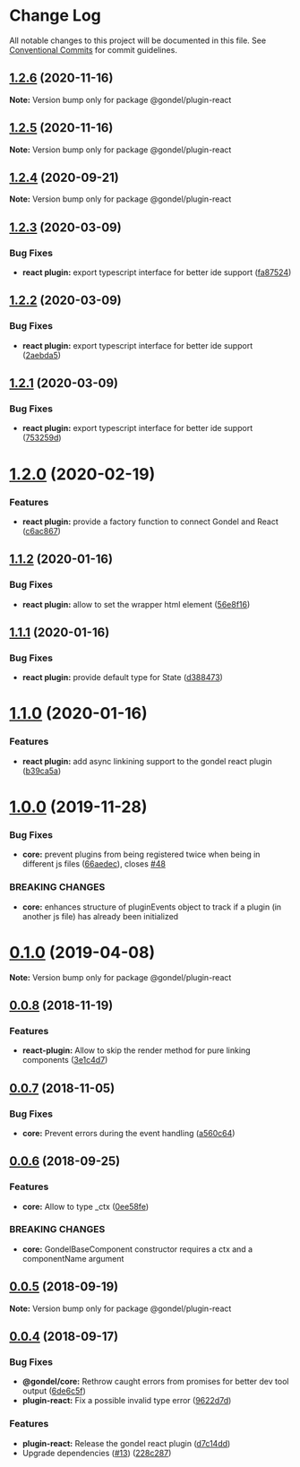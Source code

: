 # Change Log

All notable changes to this project will be documented in this file.
See [Conventional Commits](https://conventionalcommits.org) for commit guidelines.

## [1.2.6](https://github.com/merkle-open/gondel/compare/v1.2.5...v1.2.6) (2020-11-16)

**Note:** Version bump only for package @gondel/plugin-react





## [1.2.5](https://github.com/merkle-open/gondel/compare/v1.2.4...v1.2.5) (2020-11-16)

**Note:** Version bump only for package @gondel/plugin-react





## [1.2.4](https://github.com/merkle-open/gondel/compare/v1.2.3...v1.2.4) (2020-09-21)

**Note:** Version bump only for package @gondel/plugin-react





## [1.2.3](https://github.com/merkle-open/gondel/compare/v1.2.2...v1.2.3) (2020-03-09)


### Bug Fixes

* **react plugin:** export typescript interface for better ide support ([fa87524](https://github.com/merkle-open/gondel/commit/fa875240eb64d76bdcbb3427d27b10f4323ffc31))





## [1.2.2](https://github.com/merkle-open/gondel/compare/v1.2.1...v1.2.2) (2020-03-09)


### Bug Fixes

* **react plugin:** export typescript interface for better ide support ([2aebda5](https://github.com/merkle-open/gondel/commit/2aebda56160bbd5d831c9ca5137731d1ec2d035b))





## [1.2.1](https://github.com/merkle-open/gondel/compare/v1.2.0...v1.2.1) (2020-03-09)


### Bug Fixes

* **react plugin:** export typescript interface for better ide support ([753259d](https://github.com/merkle-open/gondel/commit/753259d45dbdf99c966bab937156db3a9ffae43d))





# [1.2.0](https://github.com/merkle-open/gondel/compare/v1.1.2...v1.2.0) (2020-02-19)


### Features

* **react plugin:** provide a factory function to connect Gondel and React ([c6ac867](https://github.com/merkle-open/gondel/commit/c6ac867ad9841f09d90dda18a9fbb77fb83f6dce))





## [1.1.2](https://github.com/merkle-open/gondel/compare/v1.1.1...v1.1.2) (2020-01-16)


### Bug Fixes

* **react plugin:** allow to set the wrapper html element ([56e8f16](https://github.com/merkle-open/gondel/commit/56e8f16))





## [1.1.1](https://github.com/merkle-open/gondel/compare/v1.1.0...v1.1.1) (2020-01-16)


### Bug Fixes

* **react plugin:** provide default type for State ([d388473](https://github.com/merkle-open/gondel/commit/d388473))





# [1.1.0](https://github.com/merkle-open/gondel/compare/v1.0.0...v1.1.0) (2020-01-16)


### Features

* **react plugin:** add async linkining support to the gondel react plugin ([b39ca5a](https://github.com/merkle-open/gondel/commit/b39ca5a))





# [1.0.0](https://github.com/merkle-open/gondel/compare/v0.1.0...v1.0.0) (2019-11-28)


### Bug Fixes

* **core:** prevent plugins from being registered twice when being in different js files ([66aedec](https://github.com/merkle-open/gondel/commit/66aedec)), closes [#48](https://github.com/merkle-open/gondel/issues/48)


### BREAKING CHANGES

* **core:** enhances structure of pluginEvents object to track if a plugin (in another js file) has already been initialized





# [0.1.0](https://github.com/merkle-open/gondel/compare/v0.0.8...v0.1.0) (2019-04-08)

**Note:** Version bump only for package @gondel/plugin-react





## [0.0.8](https://github.com/merkle-open/gondel/compare/v0.0.7...v0.0.8) (2018-11-19)


### Features

* **react-plugin:** Allow to skip the render method for pure linking components ([3e1c4d7](https://github.com/merkle-open/gondel/commit/3e1c4d7))





## [0.0.7](https://github.com/merkle-open/gondel/compare/v0.0.6...v0.0.7) (2018-11-05)


### Bug Fixes

* **core:** Prevent errors during the event handling ([a560c64](https://github.com/merkle-open/gondel/commit/a560c64))





<a name="0.0.6"></a>
## [0.0.6](https://github.com/merkle-open/gondel/compare/v0.0.5...v0.0.6) (2018-09-25)


### Features

* **core:** Allow to type _ctx ([0ee58fe](https://github.com/merkle-open/gondel/commit/0ee58fe))


### BREAKING CHANGES

* **core:** GondelBaseComponent constructor requires a ctx and a componentName argument





<a name="0.0.5"></a>
## [0.0.5](https://github.com/merkle-open/gondel/compare/v0.0.4...v0.0.5) (2018-09-19)

**Note:** Version bump only for package @gondel/plugin-react





<a name="0.0.4"></a>
## [0.0.4](https://github.com/merkle-open/gondel/compare/v0.0.1...v0.0.4) (2018-09-17)


### Bug Fixes

* **@gondel/core:** Rethrow caught errors from promises for better dev tool output ([6de6c5f](https://github.com/merkle-open/gondel/commit/6de6c5f))
* **plugin-react:** Fix a possible invalid type error ([9622d7d](https://github.com/merkle-open/gondel/commit/9622d7d))


### Features

* **plugin-react:** Release the gondel react plugin ([d7c14dd](https://github.com/merkle-open/gondel/commit/d7c14dd))
* Upgrade dependencies ([#13](https://github.com/merkle-open/gondel/issues/13)) ([228c287](https://github.com/merkle-open/gondel/commit/228c287))
